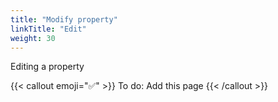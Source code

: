 ```yaml
---
title: "Modify property"
linkTitle: "Edit"
weight: 30
---
```


Editing a property

{{< callout emoji="✅" >}}
  To do: Add this page
{{< /callout >}}